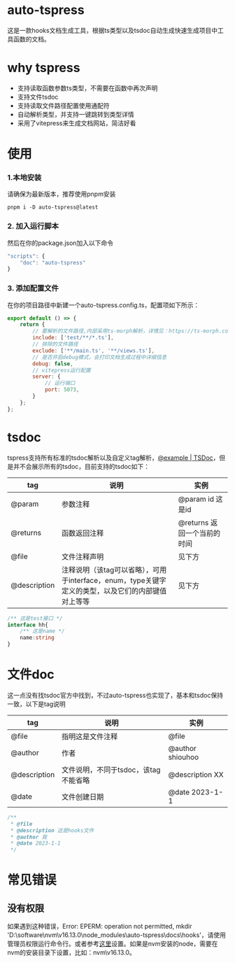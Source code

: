 # auto-tspress
这是一款hooks文档生成工具，根据ts类型以及tsdoc自动生成快速生成项目中工具函数的文档。

# why tspress

- 支持读取函数参数ts类型，不需要在函数中再次声明
- 支持文件tsdoc
- 支持读取文件路径配置使用通配符
- 自动解析类型，并支持一键跳转到类型详情
- 采用了vitepress来生成文档网站，简洁好看

# 使用

### 1.本地安装
请确保为最新版本，推荐使用pnpm安装

```node
pnpm i -D auto-tspress@latest
```

###  2. 加入运行脚本

然后在你的package.json加入以下命令

```ts
"scripts": {
	"doc": "auto-tspress"
}
```

###  3. 添加配置文件

在你的项目路径中新建一个auto-tspress.config.ts，配置项如下所示：

```js
export default () => {
    return {
        // 要解析的文件路径,内部采用ts-morph解析，详情见：https://ts-morph.com/setup/adding-source-files#by-file-globs-or-file-paths
        include: ['test/**/*.ts'],
        // 排除的文件路径
        exclude: ['**/main.ts', '**/views.ts'],
        // 是否开启debug模式，会打印文档生成过程中详细信息
        debug: false,
        // vitepress运行配置
        server: {
            // 运行端口
            port: 5073,
        }
    };
};
```

# tsdoc

tspress支持所有标准的tsdoc解析以及自定义tag解析，[@example | TSDoc](https://tsdoc.org/pages/tags/example/)，但是并不会展示所有的tsdoc，目前支持的tsdoc如下：

| tag          | 说明                                                         | 实例                        |
| ------------ | ------------------------------------------------------------ | --------------------------- |
| @param       | 参数注释                                                     | @param id 这是id            |
| @returns     | 函数返回注释                                                 | @returns 返回一个当前的时间 |
| @file        | 文件注释声明                                                 | 见下方                      |
| @description | 注释说明（该tag可以省略），可用于interface，enum，type关键字定义的类型，以及它们的内部键值对上等等 | 见下方                      |

```ts
/** 这是test接口 */
interface hh{
    /** 这是name */
    name:string
}
```

# 文件doc

这一点没有找tsdoc官方中找到，不过auto-tspress也实现了，基本和tsdoc保持一致，以下是tag说明

| tag          | 说明                                 | 实例             |
| ------------ | ------------------------------------ | ---------------- |
| @file        | 指明这是文件注释                     | @file            |
| @author      | 作者                                 | @author shiouhoo |
| @description | 文件说明，不同于tsdoc，该tag不能省略 | @description XX  |
| @date        | 文件创建日期                         | @date 2023-1-1   |

```ts
/**
 * @file
 * @description 这是hooks文件
 * @author 我
 * @date 2023-1-1
 */
```



# 常见错误

## 没有权限
 如果遇到这种错误，Error: EPERM: operation not permitted, mkdir 'D:\software\nvm\v16.13.0\node_modules\auto-tspress\docs\hooks'，请使用管理员权限运行命令行。或者参考[这里](https://www.cnblogs.com/echo-7s/p/16610255.html)设置。如果是nvm安装的node，需要在nvm的安装目录下设置，比如：nvm\v16.13.0。